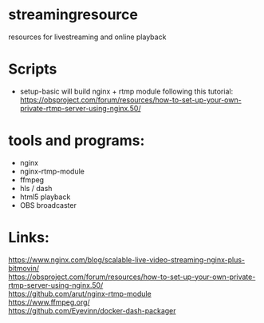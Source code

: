 # streamingresource
resources for livestreaming and online playback

# Scripts
- setup-basic will build nginx + rtmp module following this tutorial:<br> https://obsproject.com/forum/resources/how-to-set-up-your-own-private-rtmp-server-using-nginx.50/



# tools and programs:
* nginx
* nginx-rtmp-module
* ffmpeg
* hls / dash
* html5 playback
* OBS broadcaster

# Links:
https://www.nginx.com/blog/scalable-live-video-streaming-nginx-plus-bitmovin/ <br>
https://obsproject.com/forum/resources/how-to-set-up-your-own-private-rtmp-server-using-nginx.50/ <br>
https://github.com/arut/nginx-rtmp-module <br>
https://www.ffmpeg.org/ <br>
https://github.com/Eyevinn/docker-dash-packager
